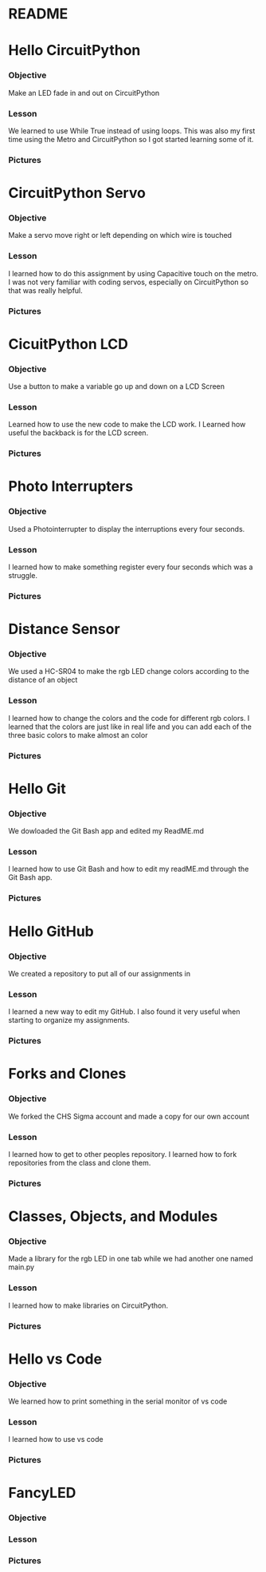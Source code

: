 # README

# Hello CircuitPython
### Objective
Make an LED fade in and out on CircuitPython
### Lesson
We learned to use While True instead of using loops. This was also my first time using the Metro and CircuitPython so I got started learning some of it.  
### Pictures
# CircuitPython Servo
### Objective
Make a servo move right or left depending on which wire is touched
### Lesson
I learned how to do this assignment by using Capacitive touch on the metro. I was not very familiar with coding servos, especially on CircuitPython so that was really helpful.
### Pictures
# CicuitPython LCD
### Objective
Use a button to make a variable go up and down on a LCD Screen
### Lesson
Learned how to use the new code to make the LCD work. I Learned how useful the backback is for the LCD screen.
### Pictures
# Photo Interrupters
### Objective
Used a Photointerrupter to display the interruptions every four seconds.
### Lesson
I learned how to make something register every four seconds which was a struggle. 
### Pictures
# Distance Sensor
### Objective
We used a HC-SR04 to make the rgb LED change colors according to the distance of an object
### Lesson
I learned how to change the colors and the code for different rgb colors. I learned that the colors are just like in real life and you can add each of the three basic colors to make almost an color
### Pictures
# Hello Git
### Objective
We dowloaded the Git Bash app and edited my ReadME.md
### Lesson
I learned how to use Git Bash and how to edit my readME.md through the Git Bash app.
### Pictures
# Hello GitHub
### Objective
We created a repository to put all of our assignments in
### Lesson
I learned a new way to edit my GitHub. I also found it very useful when starting to organize my assignments.
### Pictures
# Forks and Clones
### Objective
We forked the CHS Sigma account and made a copy for our own account
### Lesson
I learned how to get to other peoples repository. I learned how to fork repositories from the class and clone them.
### Pictures
# Classes, Objects, and Modules
### Objective
Made a library for the rgb LED in one tab while we had another one named main.py
### Lesson
I learned how to make libraries on CircuitPython.
### Pictures
# Hello vs Code
### Objective
We learned how to print something in the serial monitor of vs code
### Lesson
I learned how to use vs code
### Pictures
# FancyLED
### Objective

### Lesson


### Pictures